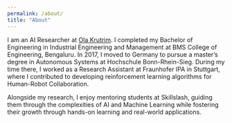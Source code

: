 ```yaml
---
permalink: /about/
title: "About"
---
```


I am an AI Researcher at [Ola Krutrim](https://www.olakrutrim.com/). I completed my Bachelor of Engineering in Industrial Engineering and Management at BMS College of Engineering, Bengaluru. In 2017, I moved to Germany to pursue a master’s degree in Autonomous Systems at Hochschule Bonn-Rhein-Sieg. During my time there, I worked as a Research Assistant at Fraunhofer IPA in Stuttgart, where I contributed to developing reinforcement learning algorithms for Human-Robot Collaboration.

Alongside my research, I enjoy mentoring students at Skillslash, guiding them through the complexities of AI and Machine Learning while fostering their growth through hands-on learning and real-world applications.
